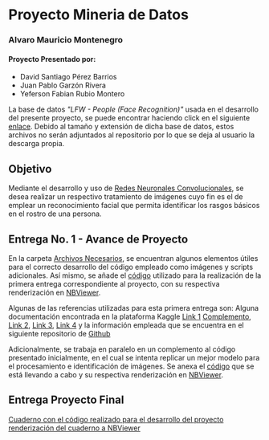 # Proyecto Mineria de Datos

### Alvaro Mauricio Montenegro

#### Proyecto Presentado por:
- David Santiago Pérez Barrios
- Juan Pablo Garzón Rivera
- Yeferson Fabian Rubio Montero

La base de datos *"LFW - People (Face Recognition)"* usada en el desarrollo del presente proyecto, se puede encontrar haciendo click en el siguiente [enlace](https://www.kaggle.com/atulanandjha/lfwpeople). Debido al tamaño y extensión de dicha base de datos, estos archivos no serán adjuntados al repositorio por lo que se deja al usuario la descarga propia.

## Objetivo

Mediante el desarrollo y uso de [Redes Neuronales Convolucionales](https://www.juanbarrios.com/redes-neurales-convolucionales/#:~:text=célula%20sea%20activada.-,Cómo%20estan%20construidas%20y%20cómo%20funcionan,un%20mapeo%20causal%20no-lineal.), se desea realizar un respectivo tratamiento de imágenes cuyo fin es el de emplear un reconocimiento facial que permita identificar los rasgos básicos en el rostro de una persona.

## Entrega No. 1 - Avance de Proyecto

En la carpeta [Archivos Necesarios](https://github.com/dsperezba/Proyecto-Mineria-de-Datos/tree/main/Archivos_Necesarios), se encuentran algunos elementos útiles para el correcto desarrollo del código empleado como imágenes y scripts adicionales. Así mismo, se añade el [código](https://github.com/dsperezba/Proyecto-Mineria-de-Datos/blob/main/Codigo.ipynb) utilizado para la realización de la primera entrega correspondiente al proyecto, con su respectiva renderización en [NBViewer](https://nbviewer.jupyter.org/github/dsperezba/Proyecto-Mineria-de-Datos/blob/main/Codigo.ipynb).

Algunas de las referencias utilizadas para esta primera entrega son: Alguna documentación encontrada en la plataforma Kaggle [Link 1](https://www.kaggle.com/serkanpeldek/face-recognition-on-olivetti-dataset/notebook) [Complemento](https://www.kaggle.com/serkanpeldek/face-recognition-on-olivetti-dataset/notebook), [Link 2](https://www.kaggle.com/serkanpeldek/face-detection-with-opencv/), [Link 3](https://www.kaggle.com/atulanandjha/lfwpeople), [Link 4](https://www.kaggle.com/saidakbarp/face-recognition-part-2/notebook) y la información empleada que se encuentra en el siguiente repositorio de [Github](https://github.com/opencv/opencv)

Adicionalmente, se trabaja en paralelo en un complemento al código presentado inicialmente, en el cual se intenta replicar un mejor modelo para el procesamiento e identificación de imágenes. Se anexa el [código](https://github.com/dsperezba/Proyecto-Mineria-de-Datos/blob/main/En_Proceso/Codigo-Opcional.ipynb) que se está llevando a cabo y su respectiva renderización en [NBViewer](https://nbviewer.jupyter.org/github/dsperezba/Proyecto-Mineria-de-Datos/blob/main/En_Proceso/Codigo-Opcional.ipynb).

## Entrega Proyecto Final
[Cuaderno con el código realizado para el desarrollo del proyecto](https://github.com/dsperezba/Proyecto-Mineria-de-Datos/blob/main/Entrega%20Proyecto%20Final/Tratamiento%20de%20Imágenes%20(Notebook)%20-%20Reconocimiento%20Facial.ipynb)
[renderización del cuaderno a NBViewer](https://nbviewer.jupyter.org/github/dsperezba/Proyecto-Mineria-de-Datos/blob/main/Entrega%20Proyecto%20Final/Tratamiento%20de%20Imágenes%20%28Notebook%29%20-%20Reconocimiento%20Facial.ipynb)
